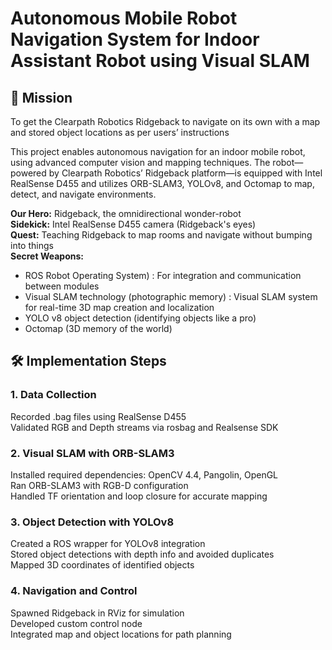 # Autonomous Mobile Robot Navigation System for Indoor Assistant Robot using Visual SLAM


## :dart: Mission
To get the Clearpath Robotics Ridgeback to navigate on its own with a map and stored object locations as per users’ instructions 

This project enables autonomous navigation for an indoor mobile robot, using advanced computer vision and mapping techniques. The robot—powered by Clearpath Robotics’ Ridgeback platform—is equipped with Intel RealSense D455 and utilizes ORB-SLAM3, YOLOv8, and Octomap to map, detect, and navigate environments.

**Our Hero:** Ridgeback, the omnidirectional wonder-robot <br>
**Sidekick:** Intel RealSense D455 camera (Ridgeback's eyes) <br>
**Quest:** Teaching Ridgeback to map rooms and navigate without bumping into things <br>
**Secret Weapons:** <br> 
  + ROS Robot Operating System) : For integration and communication between modules
  + Visual SLAM technology (photographic memory) : Visual SLAM system for real-time 3D map creation and localization
  + YOLO v8 object detection (identifying objects like a pro)
  + Octomap (3D memory of the world)

## 🛠️ Implementation Steps
### 1. Data Collection
Recorded .bag files using RealSense D455 <br>
Validated RGB and Depth streams via rosbag and Realsense SDK <br>

### 2. Visual SLAM with ORB-SLAM3
Installed required dependencies: OpenCV 4.4, Pangolin, OpenGL <br>
Ran ORB-SLAM3 with RGB-D configuration <br>
Handled TF orientation and loop closure for accurate mapping

### 3. Object Detection with YOLOv8
Created a ROS wrapper for YOLOv8 integration <br>
Stored object detections with depth info and avoided duplicates <br>
Mapped 3D coordinates of identified objects

### 4. Navigation and Control
Spawned Ridgeback in RViz for simulation <br>
Developed custom control node <br>
Integrated map and object locations for path planning
